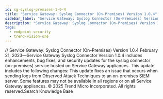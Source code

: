 ```yaml
---
id: sg-syslog-premises-1-0-4
title: "Service Gateway: Syslog Connector (On-Premises) Version 1.0.4"
sidebar_label: "Service Gateway: Syslog Connector (On-Premises) Version 1.0.4"
description: "Service Gateway: Syslog Connector (On-Premises) Version 1.0.4"
tags:
  - endpoint-security
  - trend-vision-one
---
```


/*<![CDATA[*/ $('#title').html($('meta[name=map-description]').attr('content')); /*]]>*/ Service Gateway: Syslog Connector (On-Premises) Version 1.0.4 February 21, 2023—Service Gateway Syslog Connector Version 1.0.4 includes enhancements, bug fixes, and security updates for the syslog connector (on-premises) service hosted on Service Gateway appliances. This update includes the following changes: This update fixes an issue that occurs when sending logs from Observed Attack Techniques to an on-premises SIEM server. Some features may not be available in all regions or on all Service Gateway appliances. © 2025 Trend Micro Incorporated. All rights reserved.Search Knowledge Base